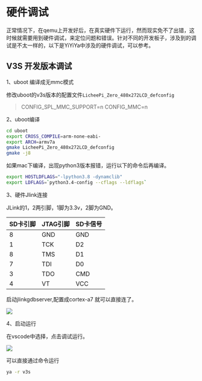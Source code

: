 # 硬件调试

正常情况下，在qemu上开发好后，在真实硬件下运行，然而现实免不了出错，这时候就需要用到硬件调试，来定位问题和错误。针对不同的开发板子，涉及到的调试是不太一样的，以下是YiYiYa中涉及的硬件调试，可以参考。

## V3S 开发版本调试

1、uboot 编译成无mmc模式

修改uboot的v3s版本的配置文件`LicheePi_Zero_480x272LCD_defconfig`

>CONFIG_SPL_MMC_SUPPORT=n
>CONFIG_MMC=n

2、uboot编译

```sh
cd uboot
export CROSS_COMPILE=arm-none-eabi-
export ARCH=armv7a
gmake LicheePi_Zero_480x272LCD_defconfig
gmake -j8
```

如果mac下编译，出现python3版本报错，运行以下的命令后再编译。

```sh
export HOSTLDFLAGS="-lpython3.8 -dynamclib"
export LDFLAGS=`python3.4-config --cflags --ldflags`
```

3、硬件Jlink连接

JLink的1，2两引脚，1脚为3.3v，2脚为GND。

|SD卡引脚|JTAG引脚|SD卡信号|
|-----|------|-----|
|8    |GND   |GND  |
|1    |TCK   |D2   |
|8    |TMS   |D1   |
|7    |TDI   |D0   |
|3    |TDO   |CMD  |
|4    |VT    |VCC  |

启动jlinkgdbserver,配置成cortex-a7 就可以直接连了。

![](image/2022-11-19-19-35-15.png)

4、启动运行

在vscode中选择，点击调试运行。

![](image/2022-11-19-19-30-22.png)


可以直接通过命令运行
```sh
ya -r v3s
```